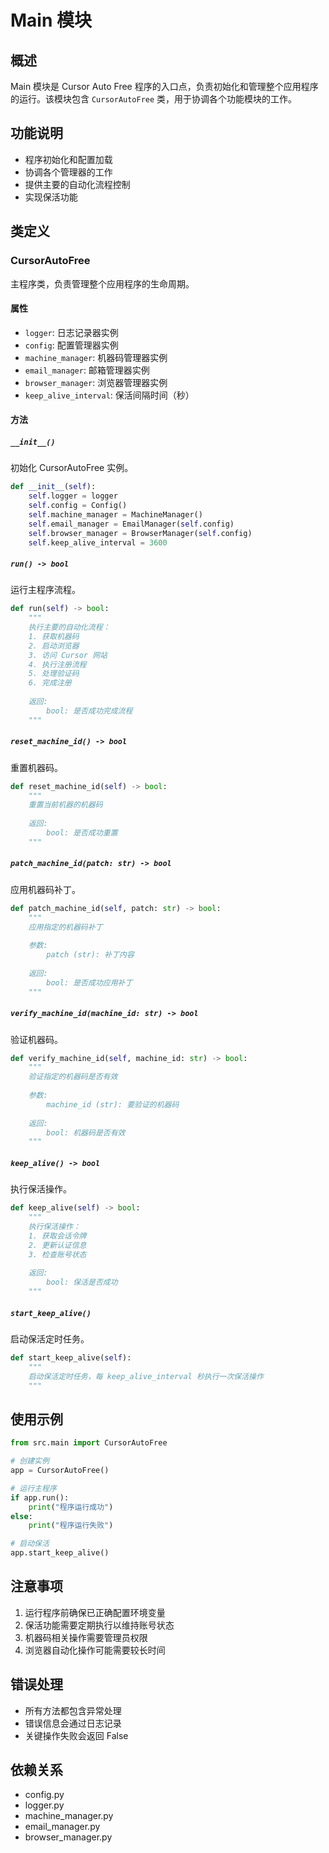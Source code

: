 # Main 模块

## 概述

Main 模块是 Cursor Auto Free 程序的入口点，负责初始化和管理整个应用程序的运行。该模块包含 `CursorAutoFree` 类，用于协调各个功能模块的工作。

## 功能说明

- 程序初始化和配置加载
- 协调各个管理器的工作
- 提供主要的自动化流程控制
- 实现保活功能

## 类定义

### CursorAutoFree

主程序类，负责管理整个应用程序的生命周期。

#### 属性

- `logger`: 日志记录器实例
- `config`: 配置管理器实例
- `machine_manager`: 机器码管理器实例
- `email_manager`: 邮箱管理器实例
- `browser_manager`: 浏览器管理器实例
- `keep_alive_interval`: 保活间隔时间（秒）

#### 方法

##### `__init__()`

初始化 CursorAutoFree 实例。

```python
def __init__(self):
    self.logger = logger
    self.config = Config()
    self.machine_manager = MachineManager()
    self.email_manager = EmailManager(self.config)
    self.browser_manager = BrowserManager(self.config)
    self.keep_alive_interval = 3600
```

##### `run() -> bool`

运行主程序流程。

```python
def run(self) -> bool:
    """
    执行主要的自动化流程：
    1. 获取机器码
    2. 启动浏览器
    3. 访问 Cursor 网站
    4. 执行注册流程
    5. 处理验证码
    6. 完成注册
    
    返回:
        bool: 是否成功完成流程
    """
```

##### `reset_machine_id() -> bool`

重置机器码。

```python
def reset_machine_id(self) -> bool:
    """
    重置当前机器的机器码
    
    返回:
        bool: 是否成功重置
    """
```

##### `patch_machine_id(patch: str) -> bool`

应用机器码补丁。

```python
def patch_machine_id(self, patch: str) -> bool:
    """
    应用指定的机器码补丁
    
    参数:
        patch (str): 补丁内容
        
    返回:
        bool: 是否成功应用补丁
    """
```

##### `verify_machine_id(machine_id: str) -> bool`

验证机器码。

```python
def verify_machine_id(self, machine_id: str) -> bool:
    """
    验证指定的机器码是否有效
    
    参数:
        machine_id (str): 要验证的机器码
        
    返回:
        bool: 机器码是否有效
    """
```

##### `keep_alive() -> bool`

执行保活操作。

```python
def keep_alive(self) -> bool:
    """
    执行保活操作：
    1. 获取会话令牌
    2. 更新认证信息
    3. 检查账号状态
    
    返回:
        bool: 保活是否成功
    """
```

##### `start_keep_alive()`

启动保活定时任务。

```python
def start_keep_alive(self):
    """
    启动保活定时任务，每 keep_alive_interval 秒执行一次保活操作
    """
```

## 使用示例

```python
from src.main import CursorAutoFree

# 创建实例
app = CursorAutoFree()

# 运行主程序
if app.run():
    print("程序运行成功")
else:
    print("程序运行失败")

# 启动保活
app.start_keep_alive()
```

## 注意事项

1. 运行程序前确保已正确配置环境变量
2. 保活功能需要定期执行以维持账号状态
3. 机器码相关操作需要管理员权限
4. 浏览器自动化操作可能需要较长时间

## 错误处理

- 所有方法都包含异常处理
- 错误信息会通过日志记录
- 关键操作失败会返回 False

## 依赖关系

- config.py
- logger.py
- machine_manager.py
- email_manager.py
- browser_manager.py 